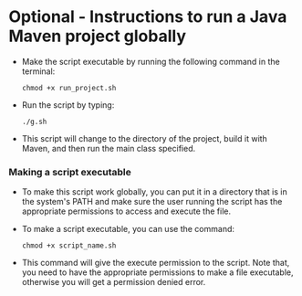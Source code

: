 # Optional - Instructions to run a Java Maven project globally

- Make the script executable by running the following command in the terminal:
  
    `chmod +x run_project.sh`
- Run the script by typing:

    `./g.sh`
- This script will change to the directory of the project, build it with Maven, and then run the main class specified.

### Making a script executable

- To make this script work globally, you can put it in a directory that is in the system's PATH and make sure the user running the script has the appropriate permissions to access and execute the file.

- To make a script executable, you can use the command:
  
    `chmod +x script_name.sh`
- This command will give the execute permission to the script. Note that, you need to have the appropriate permissions to make a file executable, otherwise you will get a permission denied error.
